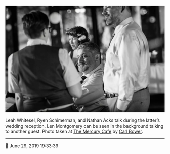 ![Leah Whitsel, Ryen Schimerman, and Nathan Acks talk](assets/43afd7ca2759fc41af423c69ef154d74.webp)

Leah Whitesel, Ryen Schimerman, and Nathan Acks talk during the latter’s wedding reception. Len Montgomery can be seen in the background talking to another guest. Photo taken at [The Mercury Cafe](http://mercurycafe.com/) by [Carl Bower](http://carlbowerphotos.com/).

- - - -

<span aria-hidden="true">📅</span> June 29, 2019 19:33:39
